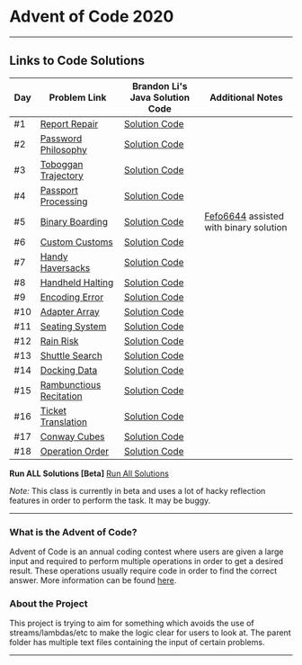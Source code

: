# Advent of Code 2020

---

## Links to Code Solutions

| **Day** | **Problem Link**                                                | **Brandon Li's Java Solution Code**                                                                                                              | **Additional Notes**                                                  |
|---------|-----------------------------------------------------------------|--------------------------------------------------------------------------------------------------------------------------------------------------|-----------------------------------------------------------------------|
| #1      | [Report Repair](https://adventofcode.com/2020/day/1)            | [Solution Code](https://github.com/PulseBeat02/Advent-of-Code-2020/blob/master/src/main/java/com/github/pulsebeat02/ReportRepair.java)           |                                                                       |
| #2      | [Password Philosophy](https://adventofcode.com/2020/day/2)      | [Solution Code](https://github.com/PulseBeat02/Advent-of-Code-2020/blob/master/src/main/java/com/github/pulsebeat02/PasswordPhilosophy.java)     |                                                                       |
| #3      | [Toboggan Trajectory](https://adventofcode.com/2020/day/3)      | [Solution Code](https://github.com/PulseBeat02/Advent-of-Code-2020/blob/master/src/main/java/com/github/pulsebeat02/TobogganTrajectory.java)     |                                                                       |
| #4      | [Passport Processing](https://adventofcode.com/2020/day/4)      | [Solution Code](https://github.com/PulseBeat02/Advent-of-Code-2020/blob/master/src/main/java/com/github/pulsebeat02/PassportProcessing.java)     |                                                                       |
| #5      | [Binary Boarding](https://adventofcode.com/2020/day/5)          | [Solution Code](https://github.com/PulseBeat02/Advent-of-Code-2020/blob/master/src/main/java/com/github/pulsebeat02/BinaryBoarding.java)         | [Fefo6644](https://github.com/Fefo6644) assisted with binary solution |
| #6      | [Custom Customs](https://adventofcode.com/2020/day/6)           | [Solution Code](https://github.com/PulseBeat02/Advent-of-Code-2020/blob/master/src/main/java/com/github/pulsebeat02/CustomCustoms.java)          |                                                                       |
| #7      | [Handy Haversacks](https://adventofcode.com/2020/day/7)         | [Solution Code](https://github.com/PulseBeat02/Advent-of-Code-2020/blob/master/src/main/java/com/github/pulsebeat02/HandyHaversacks.java)        |                                                                       |
| #8      | [Handheld Halting](https://adventofcode.com/2020/day/8)         | [Solution Code](https://github.com/PulseBeat02/Advent-of-Code-2020/blob/master/src/main/java/com/github/pulsebeat02/HandheldHalting.java)        |                                                                       |
| #9      | [Encoding Error](https://adventofcode.com/2020/day/9)           | [Solution Code](https://github.com/PulseBeat02/Advent-of-Code-2020/blob/master/src/main/java/com/github/pulsebeat02/EncodingError.java)          |                                                                       |
| #10     | [Adapter Array](https://adventofcode.com/2020/day/10)           | [Solution Code](https://github.com/PulseBeat02/Advent-of-Code-2020/blob/master/src/main/java/com/github/pulsebeat02/AdapterArray.java)           |                                                                       |
| #11     | [Seating System](https://adventofcode.com/2020/day/11)          | [Solution Code](https://github.com/PulseBeat02/Advent-of-Code-2020/blob/master/src/main/java/com/github/pulsebeat02/SeatingSystem.java)          |                                                                       |
| #12     | [Rain Risk](https://adventofcode.com/2020/day/12)               | [Solution Code](https://github.com/PulseBeat02/Advent-of-Code-2020/blob/master/src/main/java/com/github/pulsebeat02/RainRisk.java)               |                                                                       |
| #13     | [Shuttle Search](https://adventofcode.com/2020/day/13)          | [Solution Code](https://github.com/PulseBeat02/Advent-of-Code-2020/blob/master/src/main/java/com/github/pulsebeat02/ShuttleSearch.java)          |                                                                       |
| #14     | [Docking Data](https://adventofcode.com/2020/day/14)            | [Solution Code](https://github.com/PulseBeat02/Advent-of-Code-2020/blob/master/src/main/java/com/github/pulsebeat02/DockingData.java)            |                                                                       |
| #15     | [Rambunctious Recitation](https://adventofcode.com/2020/day/15) | [Solution Code](https://github.com/PulseBeat02/Advent-of-Code-2020/blob/master/src/main/java/com/github/pulsebeat02/RambunctiousRecitation.java) |                                                                       |
| #16     | [Ticket Translation](https://adventofcode.com/2020/day/16)      | [Solution Code](https://github.com/PulseBeat02/Advent-of-Code-2020/blob/master/src/main/java/com/github/pulsebeat02/TicketTranslation.java)      |                                                                       |
| #17     | [Conway Cubes](https://adventofcode.com/2020/day/17)            | [Solution Code](https://github.com/PulseBeat02/Advent-of-Code-2020/blob/master/src/main/java/com/github/pulsebeat02/ConwayCubes.java)            |                                                                       |
| #18     | [Operation Order](https://adventofcode.com/2020/day/18)         | [Solution Code](https://github.com/PulseBeat02/Advent-of-Code-2020/blob/master/src/main/java/com/github/pulsebeat02/OperationOrder.java)         |                                                                       |                                                                                                                      |                                                                       |

**Run ALL Solutions [Beta]**
[Run All Solutions](https://github.com/PulseBeat02/Advent-of-Code-2020/blob/master/src/main/java/com/github/pulsebeat02/common/RunSolutions.java)

*Note:* This class is currently in beta and uses a lot of hacky reflection features in order to perform the task. It may be buggy.

---

### What is the Advent of Code?
Advent of Code is an annual coding contest where users are given a large input and required
to perform multiple operations in order to get a desired result. These operations usually
require code in order to find the correct answer. More information can be found
[here](https://adventofcode.com/).

### About the Project
This project is trying to aim for something which avoids the use of streams/lambdas/etc to make the logic
clear for users to look at. The parent folder has multiple text files containing the input of
certain problems.

---







